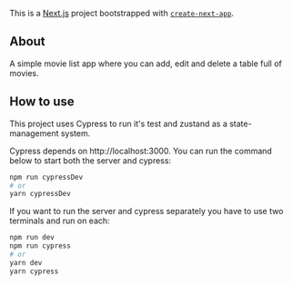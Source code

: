 This is a [Next.js](https://nextjs.org/) project bootstrapped with [`create-next-app`](https://github.com/vercel/next.js/tree/canary/packages/create-next-app).

## About

A simple movie list app where you can add, edit and delete a table full of movies.

## How to use

This project uses Cypress to run it's test and zustand as a state-management system.

Cypress depends on http://localhost:3000. You can run the command below to start both the server and cypress:

```bash
npm run cypressDev
# or
yarn cypressDev
```

If you want to run the server and cypress separately you have to use two terminals and run on each:

```bash
npm run dev
npm run cypress
# or
yarn dev
yarn cypress
```
